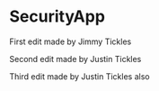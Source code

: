 # SecurityApp

First edit made by Jimmy Tickles

Second edit made by Justin Tickles

Third edit made by Justin Tickles also
